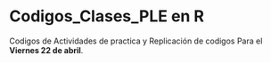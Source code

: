# Codigos_Clases_PLE en R
 Codigos de Actividades de practica y Replicación de codigos
Para el **Viernes 22 de abril**.
